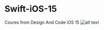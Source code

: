 # Swift-iOS-15
Coures from Design And Code iOS 15
![alt text](https://seanblake.info/img/portfolio/ios15/swiftios15.gif)
